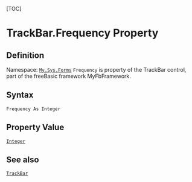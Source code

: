 [TOC]
# TrackBar.Frequency Property

## Definition
Namespace: [`My.Sys.Forms`](My.Sys.Forms.md)
`Frequency` is property of the TrackBar control, part of the freeBasic framework MyFbFramework.
## Syntax
```freeBasic
Frequency As Integer
```
## Property Value
[`Integer`]("https://www.freebasic.net/wiki/KeyPgInteger")
## See also
[`TrackBar`](TrackBar.md)
